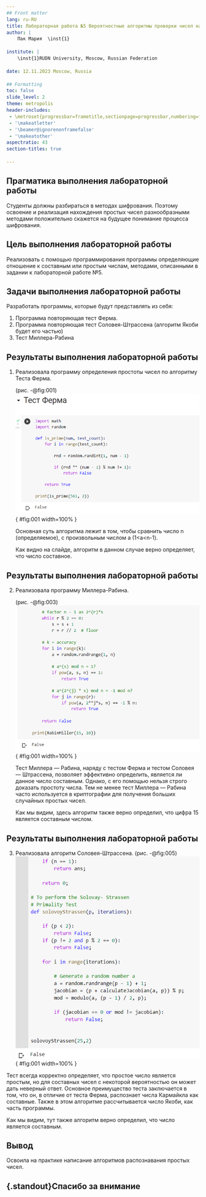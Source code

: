 ```yaml
---
## Front matter
lang: ru-RU
title: Лабораторная работа №5 Вероятностные алгоритмы проверки чисел на простоту
author: |
	Пак Мария  \inst{1}
	
institute: |
	\inst{1}RUDN University, Moscow, Russian Federation
	
date: 12.11.2023 Moscow, Russia

## Formatting
toc: false
slide_level: 2
theme: metropolis
header-includes: 
 - \metroset{progressbar=frametitle,sectionpage=progressbar,numbering=fraction}
 - '\makeatletter'
 - '\beamer@ignorenonframefalse'
 - '\makeatother'
aspectratio: 43
section-titles: true

---
```




## Прагматика выполнения лабораторной работы

Студенты должны разбираться в методах шифрования. Поэтому освоение и реализация нахождения простых чисел разнообразными методами положительно скажется на будущее понимание процесса шифрования.


## Цель выполнения лабораторной работы

Реализовать с помощью программирования программы определяющие отношение к составным или простым числам, методами, описанными в задании к лабораторной работе №5.

## Задачи выполнения лабораторной работы

Разработать программы, которые будут представлять из себя: 

1. Программа повторяющая тест Ферма. 
2. Программа повторяющая тест Соловея-Штрассена  (алгоритм Якоби будет его частью)
3. Тест Миллера-Рабина

## Результаты выполнения лабораторной работы

1. Реализовала программу определения простоты чисел по алгоритму Теста Ферма.

      (рис. -@fig:001)
      ![Тест Ферма](image/rep1.png){ #fig:001 width=100% }

      Основная суть алгоритма лежит в том, чтобы сравнить число n (определяемое), c произвольным числом а (1<a<n-1). 
      
      Как видно на слайде, алгоритм в данном случае верно определяет, что число составное.

## Результаты выполнения лабораторной работы

2. Реализовала программу Миллера-Рабина.

     (рис. -@fig:003)
     ![Тест Миллера-Рабина](image/rep2.png){ #fig:001 width=100% }
     
     Тест Миллера — Рабина, наряду с тестом Ферма и тестом Соловея — Штрассена, позволяет эффективно определить, является ли данное число составным. Однако, с его помощью нельзя строго доказать простоту числа. Тем не менее тест Миллера — Рабина часто используется в криптографии для получения больших случайных простых чисел.
     
     Как мы видим, здесь алгоритм также верно определил, что цифра 15 является составным числом.

## Результаты выполнения лабораторной работы

3. Реализовала алгоритм Соловея-Штрассена. (рис. -@fig:005)
     ![Тест Соловея-Штрассена](image/rep3.png){ #fig:001 width=100% }

Тест всегда корректно определяет, что простое число является простым, но для составных чисел с некоторой вероятностью он может дать неверный ответ. Основное преимущество теста заключается в том, что он, в отличие от теста Ферма, распознает числа Кармайкла как составные. Также в этом алгоритме рассчитывается число Якоби, как часть программы.

Как мы видим, тут также алгоритм верно определил, что число является составным.

## Вывод

Освоила на практике написание алгоритмов распознавания простых чисел.

## {.standout}Спасибо за внимание 
